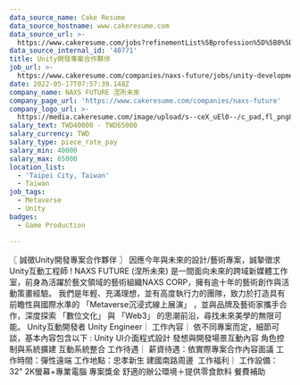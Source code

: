 ```yaml
---
data_source_name: Cake Resume
data_source_hostname: www.cakeresume.com
data_source_url: >-
  https://www.cakeresume.com/jobs?refinementList%5Bprofession%5D%5B0%5D=game-production&range%5Bsalary_range%5D%5Bmin%5D=1000000
data_source_internal_id: '40771'
title: Unity開發專案合作夥伴
job_url: >-
  https://www.cakeresume.com/companies/naxs-future/jobs/unity-development-project-partners
date: 2022-05-17T07:57:39.148Z
company_name: NAXS FUTURE 涅所未來
company_page_url: 'https://www.cakeresume.com/companies/naxs-future'
company_logo_url: >-
  https://media.cakeresume.com/image/upload/s--ceX_uEl0--/c_pad,fl_png8,h_200,w_200/v1652699314/aljjoo1d8rmktdlqo3xy.png
salary_text: TWD40000 - TWD65000
salary_currency: TWD
salary_type: piece_rate_pay
salary_min: 40000
salary_max: 65000
location_list:
  - 'Taipei City, Taiwan'
  - Taiwan
job_tags:
  - Metaverse
  - Unity
badges:
  - Game Production

---
```


〖 誠徵Unity開發專案合作夥伴 〗 因應今年與未來的設計/藝術專案，誠摯徵求Unity互動工程師 ! NAXS FUTURE (涅所未來) 是一間面向未來的跨域新媒體工作室，前身為活躍於藝文領域的藝術組織NAXS CORP，擁有逾十年的藝術創作與活動策畫經驗。 我們是年輕、充滿理想，並有高度執行力的團隊，致力於打造具有前瞻性與國際水準的 「Metaverse沉浸式線上展演」 ，並與品牌及藝術家攜手合作，深度探索 「數位文化」 與 「Web3」 的思潮前沿，尋找未來美學的無限可能。 Unity互動開發者 Unity Engineer｜ 工作內容｜ 依不同專案而定，細節可談，基本內容包含以下 : Unity UI介面程式設計 發想與開發場景互動內容 角色控制與系統擴建 互動系統整合 工作待遇｜ 薪資待遇：依實際專案合作內容面議 工作時間：彈性遠端 工作地點：忠孝新生 建國南路周邊 ​ 工作福利｜ 工作設備：32" 2K螢幕+專業電腦 專案獎金 舒適的辦公環境＋提供零食飲料 餐費補助 ​